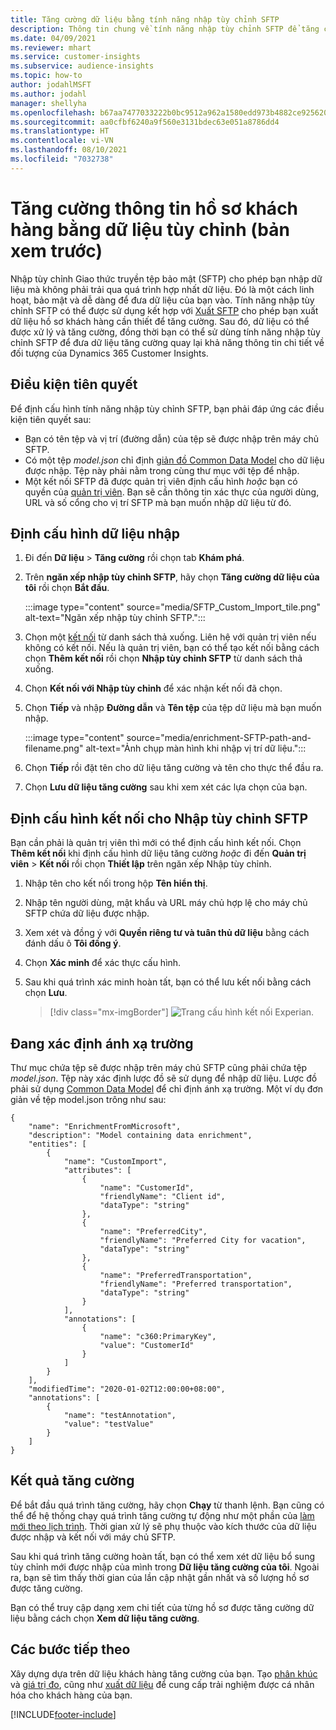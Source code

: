 ```yaml
---
title: Tăng cường dữ liệu bằng tính năng nhập tùy chỉnh SFTP
description: Thông tin chung về tính năng nhập tùy chỉnh SFTP để tăng cường dữ liệu.
ms.date: 04/09/2021
ms.reviewer: mhart
ms.service: customer-insights
ms.subservice: audience-insights
ms.topic: how-to
author: jodahlMSFT
ms.author: jodahl
manager: shellyha
ms.openlocfilehash: b67aa7477033222b0bc9512a962a1580edd973b4882ce925620ff5ec14f83fe3
ms.sourcegitcommit: aa0cfbf6240a9f560e3131bdec63e051a8786dd4
ms.translationtype: HT
ms.contentlocale: vi-VN
ms.lasthandoff: 08/10/2021
ms.locfileid: "7032738"
---
```

# <a name="enrich-customer-profiles-with-custom-data-preview"></a>Tăng cường thông tin hồ sơ khách hàng bằng dữ liệu tùy chỉnh (bản xem trước)

Nhập tùy chỉnh Giao thức truyền tệp bảo mật (SFTP) cho phép bạn nhập dữ liệu mà không phải trải qua quá trình hợp nhất dữ liệu. Đó là một cách linh hoạt, bảo mật và dễ dàng để đưa dữ liệu của bạn vào. Tính năng nhập tùy chỉnh SFTP có thể được sử dụng kết hợp với [Xuất SFTP](export-sftp.md) cho phép bạn xuất dữ liệu hồ sơ khách hàng cần thiết để tăng cường. Sau đó, dữ liệu có thể được xử lý và tăng cường, đồng thời bạn có thể sử dùng tính năng nhập tùy chỉnh SFTP để đưa dữ liệu tăng cường quay lại khả năng thông tin chi tiết về đối tượng của Dynamics 365 Customer Insights.

## <a name="prerequisites"></a>Điều kiện tiên quyết

Để định cấu hình tính năng nhập tùy chỉnh SFTP, bạn phải đáp ứng các điều kiện tiên quyết sau:

- Bạn có tên tệp và vị trí (đường dẫn) của tệp sẽ được nhập trên máy chủ SFTP.
- Có một tệp *model.json* chỉ định [giản đồ Common Data Model](/common-data-model/) cho dữ liệu được nhập. Tệp này phải nằm trong cùng thư mục với tệp để nhập.
- Một kết nối SFTP đã được quản trị viên định cấu hình *hoặc* bạn có quyền của [quản trị viên](permissions.md#administrator). Bạn sẽ cần thông tin xác thực của người dùng, URL và số cổng cho vị trí SFTP mà bạn muốn nhập dữ liệu từ đó.


## <a name="configure-the-import"></a>Định cấu hình dữ liệu nhập

1. Đi đến **Dữ liệu** > **Tăng cường** rồi chọn tab **Khám phá**.

1. Trên **ngăn xếp nhập tùy chỉnh SFTP**, hãy chọn **Tăng cường dữ liệu của tôi** rồi chọn **Bắt đầu**.

   :::image type="content" source="media/SFTP_Custom_Import_tile.png" alt-text="Ngăn xếp nhập tùy chỉnh SFTP.":::

1. Chọn một [kết nối](connections.md) từ danh sách thả xuống. Liên hệ với quản trị viên nếu không có kết nối. Nếu là quản trị viên, bạn có thể tạo kết nối bằng cách chọn **Thêm kết nối** rồi chọn **Nhập tùy chỉnh SFTP** từ danh sách thả xuống.

1. Chọn **Kết nối với Nhập tùy chỉnh** để xác nhận kết nối đã chọn.

1.  Chọn **Tiếp** và nhập **Đường dẫn** và **Tên tệp** của tệp dữ liệu mà bạn muốn nhập.

    :::image type="content" source="media/enrichment-SFTP-path-and-filename.png" alt-text="Ảnh chụp màn hình khi nhập vị trí dữ liệu.":::

1. Chọn **Tiếp** rồi đặt tên cho dữ liệu tăng cường và tên cho thực thể đầu ra. 

1. Chọn **Lưu dữ liệu tăng cường** sau khi xem xét các lựa chọn của bạn.

## <a name="configure-the-connection-for-sftp-custom-import"></a>Định cấu hình kết nối cho Nhập tùy chỉnh SFTP 

Bạn cần phải là quản trị viên thì mới có thể định cấu hình kết nối. Chọn **Thêm kết nối** khi định cấu hình dữ liệu tăng cường *hoặc* đi đến **Quản trị viên** > **Kết nối** rồi chọn **Thiết lập** trên ngăn xếp Nhập tùy chỉnh.

1. Nhập tên cho kết nối trong hộp **Tên hiển thị**.

1. Nhập tên người dùng, mật khẩu và URL máy chủ hợp lệ cho máy chủ SFTP chứa dữ liệu được nhập.

1. Xem xét và đồng ý với **Quyền riêng tư và tuân thủ dữ liệu** bằng cách đánh dấu ô **Tôi đồng ý**.

1. Chọn **Xác minh** để xác thực cấu hình.

1. Sau khi quá trình xác minh hoàn tất, bạn có thể lưu kết nối bằng cách chọn **Lưu**.

   > [!div class="mx-imgBorder"]
   > ![Trang cấu hình kết nối Experian.](media/enrichment-SFTP-connection.png "Trang cấu hình kết nối Experian")


## <a name="defining-field-mappings"></a>Đang xác định ánh xạ trường 

Thư mục chứa tệp sẽ được nhập trên máy chủ SFTP cũng phải chứa tệp *model.json*. Tệp này xác định lược đồ sẽ sử dụng để nhập dữ liệu. Lược đồ phải sử dụng [Common Data Model](/common-data-model/) để chỉ định ánh xạ trường. Một ví dụ đơn giản về tệp model.json trông như sau:

```
{
    "name": "EnrichmentFromMicrosoft",
    "description": "Model containing data enrichment",
    "entities": [
        {
            "name": "CustomImport",
            "attributes": [
                {
                    "name": "CustomerId",
                    "friendlyName": "Client id",
                    "dataType": "string"
                },
                {
                    "name": "PreferredCity",
                    "friendlyName": "Preferred City for vacation",
                    "dataType": "string"
                },
                {
                    "name": "PreferredTransportation",
                    "friendlyName": "Preferred transportation",
                    "dataType": "string"
                }
            ],
            "annotations": [
                {
                    "name": "c360:PrimaryKey",
                    "value": "CustomerId"
                }
            ]
        }
    ],
    "modifiedTime": "2020-01-02T12:00:00+08:00",
    "annotations": [
        {
            "name": "testAnnotation",
            "value": "testValue"
        }
    ]
}
```

## <a name="enrichment-results"></a>Kết quả tăng cường

Để bắt đầu quá trình tăng cường, hãy chọn **Chạy** từ thanh lệnh. Bạn cũng có thể để hệ thống chạy quá trình tăng cường tự động như một phần của [làm mới theo lịch trình](system.md#schedule-tab). Thời gian xử lý sẽ phụ thuộc vào kích thước của dữ liệu được nhập và kết nối với máy chủ SFTP.

Sau khi quá trình tăng cường hoàn tất, bạn có thể xem xét dữ liệu bổ sung tùy chỉnh mới được nhập của mình trong **Dữ liệu tăng cường của tôi**. Ngoài ra, bạn sẽ tìm thấy thời gian của lần cập nhật gần nhất và số lượng hồ sơ được tăng cường.

Bạn có thể truy cập dạng xem chi tiết của từng hồ sơ được tăng cường dữ liệu bằng cách chọn **Xem dữ liệu tăng cường**.

## <a name="next-steps"></a>Các bước tiếp theo

Xây dựng dựa trên dữ liệu khách hàng tăng cường của bạn. Tạo [phân khúc](segments.md) và [giá trị đo](measures.md), cũng như [xuất dữ liệu](export-destinations.md) để cung cấp trải nghiệm được cá nhân hóa cho khách hàng của bạn.

[!INCLUDE[footer-include](../includes/footer-banner.md)]
